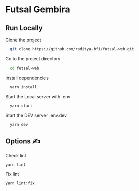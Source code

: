 # Futsal Gembira

## Run Locally

Clone the project

```bash
  git clone https://github.com/raditya-bfi/futsal-web.git
```

Go to the project directory

```bash
  cd futsal-web
```

Install dependencies

```bash
  yarn install
```

Start the Local server with .env

```bash
  yarn start
```

Start the DEV server .env.dev

```bash
  yarn dev
```

## **Options ✍️**

Check lint

```
yarn lint
```

Fix lint

```
yarn lint:fix
```

